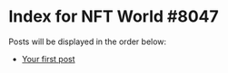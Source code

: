 # Index for NFT World #8047
Posts will be displayed in the order below:

- [Your first post](./001-first.md)

